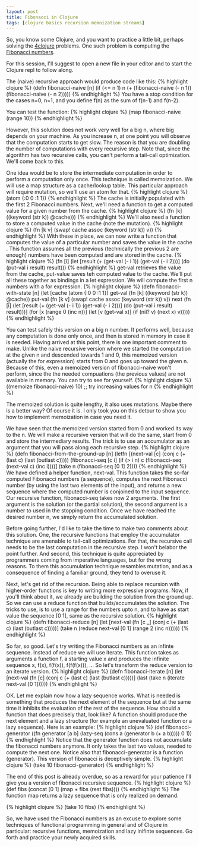 ```yaml
---
layout: post
title: Fibonacci in Clojure
tags: [clojure basics recursion memoization streams]
---
```



So, you know some Clojure, and you want to practice a little bit, perhaps solving the [4clojure](http://www.4clojure.com/) problems. One such problem is computing the [Fibonacci numbers](http://en.wikipedia.org/wiki/Fibonacci_numbers).

For this session, I'll suggest to open a new file in your editor and to start the Clojure repl to follow along.

The (naive) recursive approach would produce code like this:
{% highlight clojure %}
(defn fibonacci-naive [n]
  (if (<= n 1) n
      (+ (fibonacci-naive (- n 1)) (fibonacci-naive (- n 2)))))
{% endhighlight %}
You have a stop condition for the cases n=0, n=1, and you define f(n) as the sum of f(n-1) and f(n-2).

You can test the function:
{% highlight clojure %}
(map fibonacci-naive (range 10))
{% endhighlight %}

However, this solution does not work very well for a big n, where big depends on your machine. As you increase n, at one point you will observe that the computation starts to get slow. The reason is that you are doubling the number of computations with every recursive step.
Note that, since the algorithm has two recursive calls, you can't perform a tail-call optimization. We'll come back to this.

One idea would be to store the intermediate computation in order to perform a computation only once. This technique is called memoization. We will use a map structure as a cache/lookup table. This particular approach will require mutation, so we'll use an atom for that.
{% highlight clojure %}
(atom {:0 0
       :1 1})
{% endhighlight %}
The cache is initially populated with the first 2 Fibonacci numbers. Next, we'll need a function to get a computed value for a given number from the cache.
{% highlight clojure %}
(fn [k]
  ((keyword (str k)) @cache)))
{% endhighlight %}
We'll also need a function to store a computed value in the cache (note the mutation).
{% highlight clojure %}
(fn [k v]
  (swap! cache assoc (keyword (str k)) v))
{% endhighlight %}
With these in place, we can now write a function that computes the value of a particular number and saves the value in the cache . This function assumes all the previous (technically the previous 2 are enough) numbers have been computed and are stored in the cache.
{% highlight clojure %}
(fn [i]
  (let [result (+ (get-val (- i 1))
                 (get-val (- i 2)))]
   (do
     (put-val i result)
     result)))
{% endhighlight %}
get-val retrieves the value from the cache, put-value saves teh computed value to the cache.
We'll put all these together as bindings in a let expression. We will compute the first n numbers with a for expression.
{% highlight clojure %}
(defn fibonacci-with-state [n]
  (let [cache (atom {:0 0
                     :1 1})
        get-val (fn [k]
                  ((keyword (str k)) @cache))
        put-val (fn [k v]
                  (swap! cache assoc (keyword (str k)) v))
        next (fn [i]
               (let [result (+ (get-val (- i 1))
                               (get-val (- i 2)))]
                 (do
                   (put-val i result)
                   result)))]
    (for [x (range 0 (inc n))]
      (let [v (get-val x)]
        (if (nil? v) (next x)
            v)))))
{% endhighlight %}

You can test safely this version on a big n number. It performs well, because any computation is done only once, and then is stored in memory in case it is needed.
Having arrived at this point, there is one important comment to make. Unlike the naive recursive version where we started the computation at the given n and descended towards 1 and 0, this memoized version (actually the for expression) starts from 0 and goes up toward the given n. Because of this, even a memoized version of fibonacci-naive won't perform, since the the needed compuations (the previous values) are not available in memory. You can try to see for yourself.
{% highlight clojure %}
((memoize fibonacci-naive) 10) ;; try increasing values for n
{% endhighlight %}

The memoized solution is quite lengthy, it also uses mutations. Maybe there is a better way? Of course it is. I only took you on this detour to show you how to implement memoization in case you need it.

We have seen that the memoized version started from 0 and worked its way to the n. We will make a recursive version that will do the same, start from 0 and store the intermediary results. The trick is to use an accumulator as an argument that you will pass along each recursive step.
{% highlight clojure %}
(defn fibonacci-from-the-ground-up [n]
  (letfn [(next-val [c]
            (conj c (+ (last c) (last (butlast c)))))
          (fibonacci-seq [c i]
            (if (> i n) c
                (fibonacci-seq (next-val c) (inc i))))]
    (take n (fibonacci-seq [0 1] 2))))
{% endhighlight %}
We have defined a helper function, next-val. This function takes the so-far computed Fibonacci numbers (a sequence), computes the next Fibonacci number (by using the last two elements of the input), and returns a new sequence where the computed number is conjoined to the input sequence.
Our recursive function, fibonacci-seq takes now 2 arguments. The first argument is the solution (or the partial solution), the second argument is a number to used in the stopping condition. Once we have reached the desired number n, we simply return the accumulated solution.

Before going further, I'd like to take the time to make two comments about this solution. One, the recursive functions that employ the accumulator technique are amenable to tail-call optimizations. For that, the recursive call needs to be the last computation in the recursive step. I won't belabor the point further. And second, this technique is quite appreciated by programmers coming from imperative languages, but for the wrong reasons. To them this accumulation technique resambles mutation, and as a consequence of finding a familiar ground, they tend to overuse it.

Next, let's get rid of the recursion. Being able to replace recursion with higher-order functions is key to writing more expressive programs. Now, if you'll think about it, we already are building the solution from the ground up. So we can use a reduce function that builds/accumulates the solution. The tricks to use, is to use a range for the numbers upto n, and to have as start value the sequence [0 1], same as the recursive solution.
{% highlight clojure %}
(defn fibonacci-reduce [n]
  (let [next-val (fn [c _]
                   (conj c (+ (last c) (last (butlast c)))))]
    (take n (reduce next-val [0 1] (range 2 (inc n))))))
{% endhighlight %}

So far, so good. Let's try writing the Fibonacci numbers as an infinte sequence. Instead of reduce we will use iterate. This function takes as arguments a function f, a starting value x and produces the infinite sequence x, f(x), f(f(x)), f(f(f(x))), ...
So let's transform the reduce version to an iterate version.
{% highlight clojure %}
(defn fibonacci-iterate [n]
  (let [next-val (fn [c]
                   (conj c (+ (last c) (last (butlast c)))))]
    (last (take n (iterate next-val [0 1])))))
{% endhighlight %}

OK. Let me explain now how a lazy sequence works. What is needed is something that produces the next element of the sequence but at the same time it inhibits the evaluation of the rest of the sequence. How should a function that does precisely that, look like? A function should produce the next element and a lazy structure (for example an unevaluated function or a lazy sequence). Here is an example:
{% highlight clojure %}
(def fibonacci-generator
  ((fn generator [a b] (lazy-seq (cons a (generator b (+ a b))))) 0 1))
{% endhighlight %}
Notice that the generator function does not accumulate the fibonacci numbers anymore. It only takes the last two values, needed to compute the next one. Notice also that fibonacci-generator is a function (generator).
This version of fibonacci is deceptively simple.
{% highlight clojure %}
(take 10 fibonacci-generator)
{% endhighlight %}

The end of this post is already overdue, so as a reward for your patience I'll give you a version of fibonacci recursive sequence.
{% highlight clojure %}
(def fibs (concat [0 1] (map + fibs (rest fibs))))
{% endhighlight %}
The function map returns a lazy sequence that is only realized on demand.

{% highlight clojure %}
(take 10 fibs)
{% endhighlight %}

So, we have used the Fibonacci numbers as an excuse to explore some techniques of functional programming in general and of Clojure in particular: recursive functions, memoization and lazy inifinte sequences. Go forth and practice your newly acquired skills.

